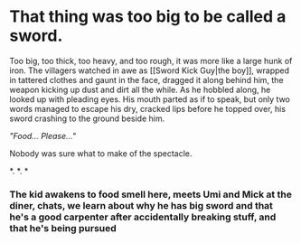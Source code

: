 # That thing was too big to be called a sword.  
Too big, too thick, too heavy, and too rough, it was more like a large hunk of iron.
The villagers watched in awe as [[Sword Kick Guy|the boy]], wrapped in tattered clothes and gaunt in the face, dragged it along behind him, the weapon kicking up dust and dirt all the while. As he hobbled along, he looked up with pleading eyes. His mouth parted as if to speak, but only two words managed to escape his dry, cracked lips before he topped over, his sword crashing to the ground beside him.

*"Food... Please..."*

Nobody was sure what to make of the spectacle.

*.                  *.                          *

### The kid awakens to food smell here, meets Umi and Mick at the diner, chats, we learn about why he has big sword and that he's a good carpenter after accidentally breaking stuff, and that he's being pursued